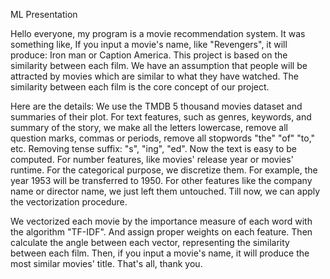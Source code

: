 ML Presentation

Hello everyone, my program is a movie recommendation system. It was something like, If you input a movie's name, like "Revengers", it will produce: Iron man or Caption America. This project is based on the similarity between each film. We have an assumption that people will be attracted by movies which are similar to what they have watched. The similarity between each film is the core concept of our project.

Here are the details: We use the TMDB 5 thousand movies dataset and summaries of their plot. For text features, such as genres, keywords, and summary of the story, we make all the letters lowercase, remove all question marks, commas or periods, remove all stopwords "the" "of" "to," etc. Removing tense suffix: "s", "ing", "ed". Now the text is easy to be computed. For number features, like movies' release year or movies' runtime. For the categorical purpose, we discretize them. For example, the year 1953 will be transferred to 1950. For other features like the company name or director name, we just left them untouched. Till now, we can apply the vectorization procedure.

We vectorized each movie by the importance measure of each word with the algorithm "TF-IDF". And assign proper weights on each feature. Then calculate the angle between each vector, representing the similarity between each film. Then, if you input a movie's name, it will produce the most similar movies' title. That's all, thank you.